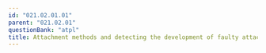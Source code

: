 ```yaml
---
id: "021.02.01.01"
parent: "021.02.01"
questionBank: "atpl"
title: Attachment methods and detecting the development of faulty attachments
---
```

